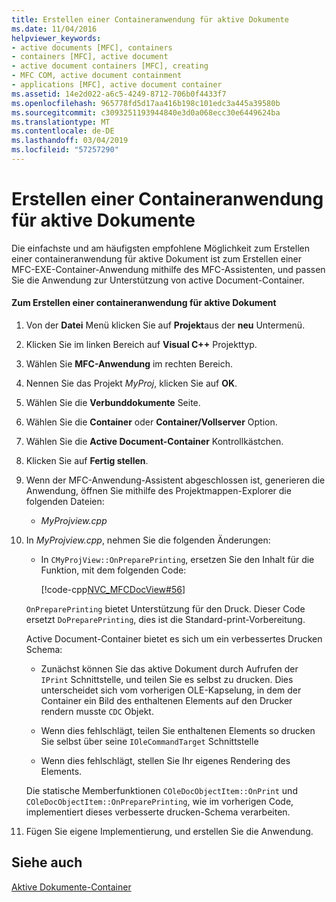 ```yaml
---
title: Erstellen einer Containeranwendung für aktive Dokumente
ms.date: 11/04/2016
helpviewer_keywords:
- active documents [MFC], containers
- containers [MFC], active document
- active document containers [MFC], creating
- MFC COM, active document containment
- applications [MFC], active document container
ms.assetid: 14e2d022-a6c5-4249-8712-706b0f4433f7
ms.openlocfilehash: 965778fd5d17aa416b198c101edc3a445a39580b
ms.sourcegitcommit: c3093251193944840e3d0a068ecc30e6449624ba
ms.translationtype: MT
ms.contentlocale: de-DE
ms.lasthandoff: 03/04/2019
ms.locfileid: "57257290"
---
```

# <a name="creating-an-active-document-container-application"></a>Erstellen einer Containeranwendung für aktive Dokumente

Die einfachste und am häufigsten empfohlene Möglichkeit zum Erstellen einer containeranwendung für aktive Dokument ist zum Erstellen einer MFC-EXE-Container-Anwendung mithilfe des MFC-Assistenten, und passen Sie die Anwendung zur Unterstützung von active Document-Container.

#### <a name="to-create-an-active-document-container-application"></a>Zum Erstellen einer containeranwendung für aktive Dokument

1. Von der **Datei** Menü klicken Sie auf **Projekt**aus der **neu** Untermenü.

1. Klicken Sie im linken Bereich auf **Visual C++** Projekttyp.

1. Wählen Sie **MFC-Anwendung** im rechten Bereich.

1. Nennen Sie das Projekt *MyProj*, klicken Sie auf **OK**.

1. Wählen Sie die **Verbunddokumente** Seite.

1. Wählen Sie die **Container** oder **Container/Vollserver** Option.

1. Wählen Sie die **Active Document-Container** Kontrollkästchen.

1. Klicken Sie auf **Fertig stellen**.

1. Wenn der MFC-Anwendung-Assistent abgeschlossen ist, generieren die Anwendung, öffnen Sie mithilfe des Projektmappen-Explorer die folgenden Dateien:

   - *MyProjview.cpp*

1. In *MyProjview.cpp*, nehmen Sie die folgenden Änderungen:

   - In `CMyProjView::OnPreparePrinting`, ersetzen Sie den Inhalt für die Funktion, mit dem folgenden Code:

     [!code-cpp[NVC_MFCDocView#56](../mfc/codesnippet/cpp/creating-an-active-document-container-application_1.cpp)]

   `OnPreparePrinting` bietet Unterstützung für den Druck. Dieser Code ersetzt `DoPreparePrinting`, dies ist die Standard-print-Vorbereitung.

   Active Document-Container bietet es sich um ein verbessertes Drucken Schema:

   - Zunächst können Sie das aktive Dokument durch Aufrufen der `IPrint` Schnittstelle, und teilen Sie es selbst zu drucken. Dies unterscheidet sich vom vorherigen OLE-Kapselung, in dem der Container ein Bild des enthaltenen Elements auf den Drucker rendern musste `CDC` Objekt.

   - Wenn dies fehlschlägt, teilen Sie enthaltenen Elements so drucken Sie selbst über seine `IOleCommandTarget` Schnittstelle

   - Wenn dies fehlschlägt, stellen Sie Ihr eigenes Rendering des Elements.

   Die statische Memberfunktionen `COleDocObjectItem::OnPrint` und `COleDocObjectItem::OnPreparePrinting`, wie im vorherigen Code, implementiert dieses verbesserte drucken-Schema verarbeiten.

1. Fügen Sie eigene Implementierung, und erstellen Sie die Anwendung.

## <a name="see-also"></a>Siehe auch

[Aktive Dokumente-Container](../mfc/active-document-containment.md)
